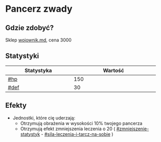 # Pancerz zwady

## Gdzie zdobyć?

Sklep [wojownik.md](../../../sklepy/wojownik.md "mention"), cena 3000

## Statystyki

<table><thead><tr><th width="190">Statystyka</th><th width="249">Wartość</th></tr></thead><tbody><tr><td><a data-mention href="../../../inne/statystyki.md#hp">#hp</a></td><td>150</td></tr><tr><td><a data-mention href="../../../inne/statystyki.md#def">#def</a></td><td>30</td></tr></tbody></table>

## Efekty

* Jednostki, które cię uderzają:
  * Otrzymują obrażenia w wysokości 10% twojego pancerza
  * Otrzymują efekt zmniejszenia leczenia o 20 ( [#zmniejszenie-statystyk](../../../inne/efekty.md#zmniejszenie-statystyk "mention") - [#sila-leczenia-i-tarcz-na-sobie](../../../inne/statystyki.md#sila-leczenia-i-tarcz-na-sobie "mention") )
